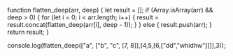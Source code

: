 function flatten_deep(arr, deep) {
    let result = [];
    if (Array.isArray(arr) && deep > 0) {
        for (let i = 0; i < arr.length; i++) {
            result = result.concat(flatten_deep(arr[i], deep - 1));
        }
    }
    else {
        result.push(arr);
    }
    return result;
}

console.log(flatten_deep(["a", ["b", "c", [7, 8]],[4,5,[6,["dd","whidhw"]]]],3));